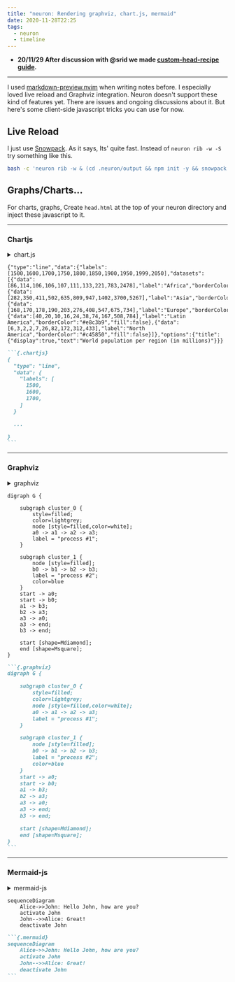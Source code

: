 ```yaml
---
title: "neuron: Rendering graphviz, chart.js, mermaid"
date: 2020-11-28T22:25
tags:
  - neuron
  - timeline
---
```


- **20/11/29 After discussion with @srid we made [custom-head-recipe guide](https://neuron.zettel.page/custom-head.html).**

---

I used [markdown-preview.nvim](https://github.com/iamcco/markdown-preview.nvim)
when writing notes before. I especially loved live reload and Graphviz integration.
Neuron doesn't support these kind of features yet. There are issues and
ongoing discussions about it. But here's some client-side javascript tricks you can use for now.

## Live Reload

I just use [Snowpack](https://www.snowpack.dev/). As it says, Its' quite fast.
Instead of `neuron rib -w -S` try something like this.
```bash
bash -c 'neuron rib -w & (cd .neuron/output && npm init -y && snowpack dev)'
```

## Graphs/Charts...
For charts, graphs, Create ```head.html``` at the top of your neuron directory
and inject these javascript to it. 


---
### Chartjs
<details><summary>chart.js</summary>

```html
<!-- chartjs -->
<script src="https://cdnjs.cloudflare.com/ajax/libs/Chart.js/2.9.4/Chart.bundle.min.js" integrity="sha512-SuxO9djzjML6b9w9/I07IWnLnQhgyYVSpHZx0JV97kGBfTIsUYlWflyuW4ypnvhBrslz1yJ3R+S14fdCWmSmSA==" crossorigin="anonymous"></script>
<script>
window.addEventListener("load", function(){
  for (let element of document.getElementsByClassName("chartjs")) {
    let parent = element.parentNode
    let pparent = parent.parentNode
    let canvas = document.createElement('canvas');
    let box = document.createElement('div');
    box.appendChild(canvas);
    let ctx = canvas.getContext("2d")
    let myChart = new Chart(ctx, JSON.parse(element.textContent));
    box.setAttribute("style","display:block;width:75%;text-align:'center';margin: 5px auto;");
    pparent.replaceChild(box, parent)
  }
});
</script>
```

</details>

```{.chartjs}
{"type":"line","data":{"labels":[1500,1600,1700,1750,1800,1850,1900,1950,1999,2050],"datasets":[{"data":[86,114,106,106,107,111,133,221,783,2478],"label":"Africa","borderColor":"#3e95cd","fill":false},{"data":[282,350,411,502,635,809,947,1402,3700,5267],"label":"Asia","borderColor":"#8e5ea2","fill":false},{"data":[168,170,178,190,203,276,408,547,675,734],"label":"Europe","borderColor":"#3cba9f","fill":false},{"data":[40,20,10,16,24,38,74,167,508,784],"label":"Latin America","borderColor":"#e8c3b9","fill":false},{"data":[6,3,2,2,7,26,82,172,312,433],"label":"North America","borderColor":"#c45850","fill":false}]},"options":{"title":{"display":true,"text":"World population per region (in millions)"}}}
```
~~~markdown
```{.chartjs}
{
  "type": "line",
  "data": {
    "labels": [
      1500,
      1600,
      1700,
    ]
  }

  ...

}
```
~~~
---

### Graphviz 
<details><summary>graphviz</summary>

```html
<!-- graphviz -->
<script src="https://cdnjs.cloudflare.com/ajax/libs/viz.js/2.1.2/viz.js" integrity="sha512-vnRdmX8ZxbU+IhA2gLhZqXkX1neJISG10xy0iP0WauuClu3AIMknxyDjYHEpEhi8fTZPyOCWgqUCnEafDB/jVQ==" crossorigin="anonymous"></script>
<script src="https://cdnjs.cloudflare.com/ajax/libs/viz.js/2.1.2/full.render.js" integrity="sha512-1zKK2bG3QY2JaUPpfHZDUMe3dwBwFdCDwXQ01GrKSd+/l0hqPbF+aak66zYPUZtn+o2JYi1mjXAqy5mW04v3iA==" crossorigin="anonymous"></script>
<script>
window.addEventListener("load", function(){
  let viz = new Viz();
  for (let element of document.getElementsByClassName("graphviz")) {
    let parent = element.parentNode
    let pparent = parent.parentNode
    viz.renderSVGElement(element.textContent)
    .then(function(element) {
      element.setAttribute("width", "100%")
      pparent.replaceChild(element, parent)
    });
  }
});
</script>
```

</details>

```{.graphviz}
digraph G {

	subgraph cluster_0 {
		style=filled;
		color=lightgrey;
		node [style=filled,color=white];
		a0 -> a1 -> a2 -> a3;
		label = "process #1";
	}

	subgraph cluster_1 {
		node [style=filled];
		b0 -> b1 -> b2 -> b3;
		label = "process #2";
		color=blue
	}
	start -> a0;
	start -> b0;
	a1 -> b3;
	b2 -> a3;
	a3 -> a0;
	a3 -> end;
	b3 -> end;

	start [shape=Mdiamond];
	end [shape=Msquare];
}
```
~~~markdown
```{.graphviz}
digraph G {

	subgraph cluster_0 {
		style=filled;
		color=lightgrey;
		node [style=filled,color=white];
		a0 -> a1 -> a2 -> a3;
		label = "process #1";
	}

	subgraph cluster_1 {
		node [style=filled];
		b0 -> b1 -> b2 -> b3;
		label = "process #2";
		color=blue
	}
	start -> a0;
	start -> b0;
	a1 -> b3;
	b2 -> a3;
	a3 -> a0;
	a3 -> end;
	b3 -> end;

	start [shape=Mdiamond];
	end [shape=Msquare];
}
```
~~~
---
### Mermaid-js

<details><summary>mermaid-js</summary>

```html
<script src="https://cdn.jsdelivr.net/npm/mermaid/dist/mermaid.min.js"></script>
<script>
window.addEventListener("load", mermaid.initialize({startOnLoad:true}))
</script>
```
</details>

```{.mermaid}
sequenceDiagram
    Alice->>John: Hello John, how are you?
    activate John
    John-->>Alice: Great!
    deactivate John
```

~~~markdown
```{.mermaid}
sequenceDiagram
    Alice->>John: Hello John, how are you?
    activate John
    John-->>Alice: Great!
    deactivate John
```
~~~
